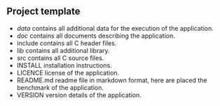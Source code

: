 ## Project template
  - _data_  contains all additional data for the execution of the application.
  - _doc_  contains all documents describing the application.
  - include	contains all C header files.
  - lib	contains all additional library.
  - src	contains all C source files.
  - INSTALL	installation instructions.
  - LICENCE	license of the application.
  - README.md readme file in markdown format, here are placed  the benchmark of the application.
  - VERSION version details of the application.
